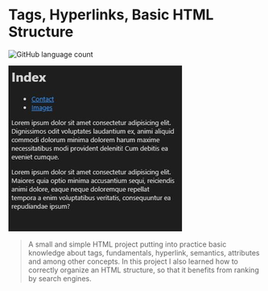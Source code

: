 # Tags, Hyperlinks, Basic HTML Structure
![GitHub language count](https://img.shields.io/github/languages/count/VicktorMS/hmtl-basics?style=for-the-badge)


<img src="ScreenShots/Index.JPG" alt="exemplo imagem">

> A small and simple HTML project putting into practice basic knowledge about tags, fundamentals, hyperlink, semantics, attributes and among other concepts. In this project I also learned how to correctly organize an HTML structure, so that it benefits from ranking by search engines.
